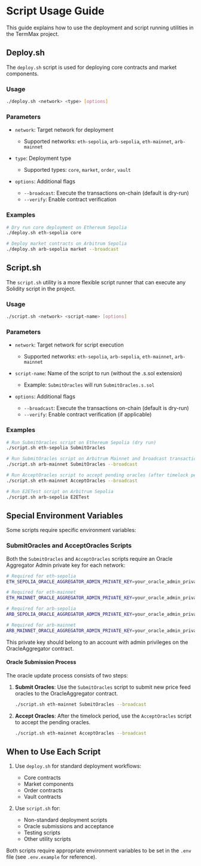 # Script Usage Guide

This guide explains how to use the deployment and script running utilities in the TermMax project.

## Deploy.sh

The `deploy.sh` script is used for deploying core contracts and market components.

### Usage

```bash
./deploy.sh <network> <type> [options]
```

### Parameters

- `network`: Target network for deployment
  - Supported networks: `eth-sepolia`, `arb-sepolia`, `eth-mainnet`, `arb-mainnet`
  
- `type`: Deployment type
  - Supported types: `core`, `market`, `order`, `vault`
  
- `options`: Additional flags
  - `--broadcast`: Execute the transactions on-chain (default is dry-run)
  - `--verify`: Enable contract verification

### Examples

```bash
# Dry run core deployment on Ethereum Sepolia
./deploy.sh eth-sepolia core

# Deploy market contracts on Arbitrum Sepolia
./deploy.sh arb-sepolia market --broadcast
```

## Script.sh

The `script.sh` utility is a more flexible script runner that can execute any Solidity script in the project.

### Usage

```bash
./script.sh <network> <script-name> [options]
```

### Parameters

- `network`: Target network for script execution
  - Supported networks: `eth-sepolia`, `arb-sepolia`, `eth-mainnet`, `arb-mainnet`
  
- `script-name`: Name of the script to run (without the .s.sol extension)
  - Example: `SubmitOracles` will run `SubmitOracles.s.sol`
  
- `options`: Additional flags
  - `--broadcast`: Execute the transactions on-chain (default is dry-run)
  - `--verify`: Enable contract verification (if applicable)

### Examples

```bash
# Run SubmitOracles script on Ethereum Sepolia (dry run)
./script.sh eth-sepolia SubmitOracles

# Run SubmitOracles script on Arbitrum Mainnet and broadcast transactions
./script.sh arb-mainnet SubmitOracles --broadcast

# Run AcceptOracles script to accept pending oracles (after timelock period)
./script.sh eth-mainnet AcceptOracles --broadcast

# Run E2ETest script on Arbitrum Sepolia 
./script.sh arb-sepolia E2ETest
```

## Special Environment Variables

Some scripts require specific environment variables:

### SubmitOracles and AcceptOracles Scripts

Both the `SubmitOracles` and `AcceptOracles` scripts require an Oracle Aggregator Admin private key for each network:

```bash
# Required for eth-sepolia
ETH_SEPOLIA_ORACLE_AGGREGATOR_ADMIN_PRIVATE_KEY=your_oracle_admin_private_key_here

# Required for eth-mainnet
ETH_MAINNET_ORACLE_AGGREGATOR_ADMIN_PRIVATE_KEY=your_oracle_admin_private_key_here

# Required for arb-sepolia
ARB_SEPOLIA_ORACLE_AGGREGATOR_ADMIN_PRIVATE_KEY=your_oracle_admin_private_key_here

# Required for arb-mainnet
ARB_MAINNET_ORACLE_AGGREGATOR_ADMIN_PRIVATE_KEY=your_oracle_admin_private_key_here
```

This private key should belong to an account with admin privileges on the OracleAggregator contract.

#### Oracle Submission Process

The oracle update process consists of two steps:

1. **Submit Oracles**: Use the `SubmitOracles` script to submit new price feed oracles to the OracleAggregator contract.
   ```bash
   ./script.sh eth-mainnet SubmitOracles --broadcast
   ```

2. **Accept Oracles**: After the timelock period, use the `AcceptOracles` script to accept the pending oracles.
   ```bash
   ./script.sh eth-mainnet AcceptOracles --broadcast
   ```

## When to Use Each Script

1. Use `deploy.sh` for standard deployment workflows:
   - Core contracts 
   - Market components
   - Order contracts
   - Vault contracts
 
2. Use `script.sh` for:
   - Non-standard deployment scripts
   - Oracle submissions and acceptance
   - Testing scripts
   - Other utility scripts

Both scripts require appropriate environment variables to be set in the `.env` file (see `.env.example` for reference).
